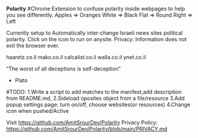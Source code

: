 **Polarity**
#Chrome Extension to confuse polarity inside webpages to help you see differently.
	Apples => Oranges
	White => Black
	Flat => Round
	Right => Left

Currently setup to Automatically inter-change Israeli news sites political polarity.
Click on the icon to run on anysite.
Privacy: Information does not exit the browser ever.

haaretz.co.il
mako.co.il
calcalist.co.il
walla.co.il
ynet.co.il

“The worst of all deceptions is self-deception”
- Plato

#TODO:
	1.Write a script to add matches to the manifest,add description from README.md,
	2.Sideload oposites object from a file/resource
	3.Add popup settings page: turn on/off, choose websites(or resources)
	4.Change icon when pushed/Active

Visit https://github.com/AmitSrourDev/Polarity
Privacy Policy: https://github.com/AmitSrourDev/Polarity/blob/main/PRIVACY.md
